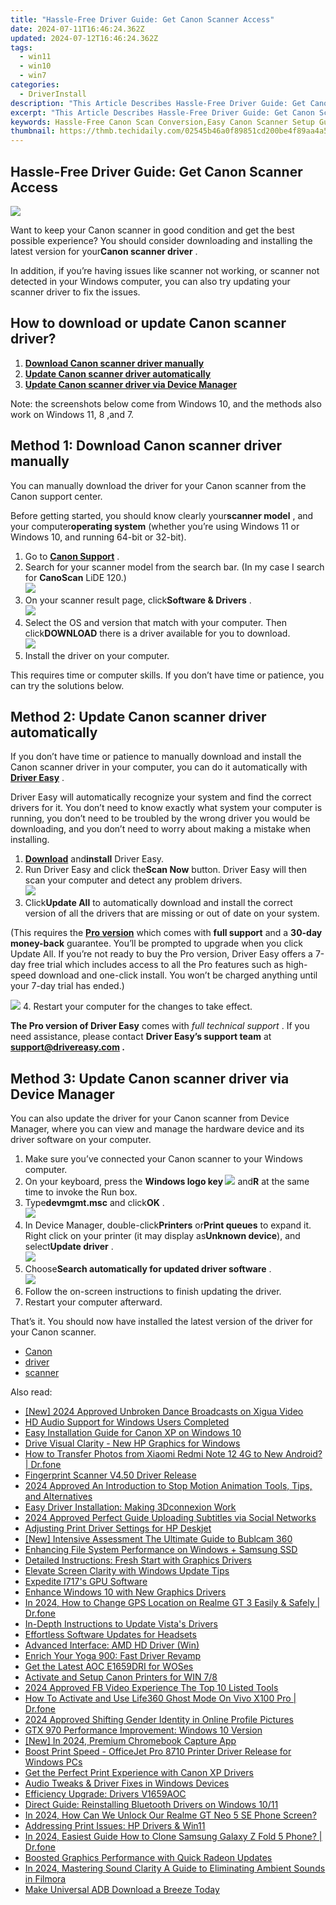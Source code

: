 ```yaml
---
title: "Hassle-Free Driver Guide: Get Canon Scanner Access"
date: 2024-07-11T16:46:24.362Z
updated: 2024-07-12T16:46:24.362Z
tags:
  - win11
  - win10
  - win7
categories:
  - DriverInstall
description: "This Article Describes Hassle-Free Driver Guide: Get Canon Scanner Access"
excerpt: "This Article Describes Hassle-Free Driver Guide: Get Canon Scanner Access"
keywords: Hassle-Free Canon Scan Conversion,Easy Canon Scanner Setup Guide,Quick Access to Canon Printers and Scanners,Simplified Canon Scanner Integration,Beginner's Guide to Using a Canon Scanner,Step-by-Step Canon Scanner Usage Tutorial,How to Connect Your Canon Scanner Easily
thumbnail: https://thmb.techidaily.com/02545b46a0f89851cd200be4f89aa4a5cf07cac669a6cce1f1cfbd0428355e0a.jpg
---
```


## Hassle-Free Driver Guide: Get Canon Scanner Access

![](https://images.drivereasy.com/wp-content/uploads/2018/07/img_5b3f4cdae408c.jpg)

 Want to keep your Canon scanner in good condition and get the best possible experience? You should consider downloading and installing the latest version for your**Canon scanner driver** .

 In addition, if you’re having issues like scanner not working, or scanner not detected in your Windows computer, you can also try updating your scanner driver to fix the issues.

## How to download or update Canon scanner driver?

1. [**Download Canon scanner driver manually**](#Fix1)
2. [**Update Canon scanner driver automatically**](#Fix2)
3. [**Update Canon scanner driver via Device Manager**](#Fix3)

 Note: the screenshots below come from Windows 10, and the methods also work on Windows 11, 8 ,and 7.

## Method 1: Download Canon scanner driver manually

 You can manually download the driver for your Canon scanner from the Canon support center.

 Before getting started, you should know clearly your**scanner model** , and your computer**operating system** (whether you’re using Windows 11 or Windows 10, and running 64-bit or 32-bit).

1. Go to **[Canon Support](https://www.usa.canon.com/internet/portal/us/home/support?tab=drivers)**  .
2. Search for your scanner model from the search bar. (In my case I search for **CanoScan** LiDE 120.)  
![](https://www.drivereasy.com/wp-content/uploads/2023/12/canno-support-search.jpg)
3. On your scanner result page, click**Software & Drivers**  .  
![](https://www.drivereasy.com/wp-content/uploads/2023/12/canno-support-search-1.jpg)
4. Select the OS and version that match with your computer. Then click**DOWNLOAD** there is a driver available for you to download.  
![](https://www.drivereasy.com/wp-content/uploads/2023/12/canno-support-search-2.jpg)
5. Install the driver on your computer.

 This requires time or computer skills. If you don’t have time or patience, you can try the solutions below.

## Method 2: Update Canon scanner driver automatically

 If you don’t have time or patience to manually download and install the Canon scanner driver in your computer, you can do it automatically with **[Driver Easy](https://tools.techidaily.com/drivereasy/download/)**  .

 Driver Easy will automatically recognize your system and find the correct drivers for it. You don’t need to know exactly what system your computer is running, you don’t need to be troubled by the wrong driver you would be downloading, and you don’t need to worry about making a mistake when installing.

1. **[Download](https://tools.techidaily.com/drivereasy/download/)**  and**install** Driver Easy.
2. Run Driver Easy and click the**Scan Now** button. Driver Easy will then scan your computer and detect any problem drivers.  
![](https://www.drivereasy.com/wp-content/uploads/2020/10/6_0_scan-now.jpg)
3. Click**Update All** to automatically download and install the correct version of all the drivers that are missing or out of date on your system.  

 (This requires the **[Pro version](https://tools.techidaily.com/drivereasy/download/)**  which comes with **full support**  and a **30-day money-back**  guarantee. You’ll be prompted to upgrade when you click Update All. If you’re not ready to buy the Pro version, Driver Easy offers a 7-day free trial which includes access to all the Pro features such as high-speed download and one-click install. You won’t be charged anything until your 7-day trial has ended.)  

![](https://www.drivereasy.com/wp-content/uploads/2018/07/canon-scan.png)
4. Restart your computer for the changes to take effect.

**The Pro version of Driver Easy** comes with _full technical support_ . If you need assistance, please contact **Driver Easy’s support team** at **[support@drivereasy.com](mailto:support@drivereasy.com) .**

## Method 3: Update Canon scanner driver via Device Manager

 You can also update the driver for your Canon scanner from Device Manager, where you can view and manage the hardware device and its driver software on your computer.

1. Make sure you’ve connected your Canon scanner to your Windows computer.
2. On your keyboard, press the **Windows logo key ![](https://images.drivereasy.com/wp-content/uploads/2017/09/img_59b0b16974940.png)**  and**R** at the same time to invoke the Run box.
3. Type**devmgmt.msc** and click**OK** .  
![](https://www.drivereasy.com/wp-content/uploads/2023/10/win11-how-to-open-the-Device-Manager.jpg)
4. In Device Manager, double-click**Printers** or**Print queues** to expand it.  Right click on your printer (it may display as**Unknown device**), and select**Update driver** .  
![](https://www.drivereasy.com/wp-content/uploads/2018/06/img_5b17a789b323b.png)
5. Choose**Search automatically for updated driver software** .  
![](https://www.drivereasy.com/wp-content/uploads/2018/06/img_5b17a7a82a61c.jpg)
6. Follow the on-screen instructions to finish updating the driver.
7. Restart your computer afterward.

 That’s it. You should now have installed the latest version of the driver for your Canon scanner.

* [Canon](https://tools.techidaily.com/drivereasy/download/)
* [driver](https://tools.techidaily.com/drivereasy/download/)
* [scanner](https://store.drivereasy.com/order/cart.php?PRODS=4731822&QTY=1&AFFILIATE=108875)

<ins class="adsbygoogle"
     style="display:block"
     data-ad-format="autorelaxed"
     data-ad-client="ca-pub-7571918770474297"
     data-ad-slot="1223367746"></ins>



<ins class="adsbygoogle"
     style="display:block"
     data-ad-client="ca-pub-7571918770474297"
     data-ad-slot="8358498916"
     data-ad-format="auto"
     data-full-width-responsive="true"></ins>

<span class="atpl-alsoreadstyle">Also read:</span>
<div><ul>
<li><a href="https://tiktok-clips.techidaily.com/new-2024-approved-unbroken-dance-broadcasts-on-xigua-video/"><u>[New] 2024 Approved  Unbroken Dance Broadcasts on Xigua Video</u></a></li>
<li><a href="https://driver-install.techidaily.com/hd-audio-support-for-windows-users-completed/"><u>HD Audio Support for Windows Users Completed</u></a></li>
<li><a href="https://driver-install.techidaily.com/easy-installation-guide-for-canon-xp-on-windows-10/"><u>Easy Installation Guide for Canon XP on Windows 10</u></a></li>
<li><a href="https://driver-install.techidaily.com/drive-visual-clarity-new-hp-graphics-for-windows/"><u>Drive Visual Clarity - New HP Graphics for Windows</u></a></li>
<li><a href="https://android-transfer.techidaily.com/how-to-transfer-photos-from-xiaomi-redmi-note-12-4g-to-new-android-drfone-by-drfone-transfer-from-android-transfer-from-android/"><u>How to Transfer Photos from Xiaomi Redmi Note 12 4G to New Android? | Dr.fone</u></a></li>
<li><a href="https://driver-install.techidaily.com/fingerprint-scanner-v450-driver-release/"><u>Fingerprint Scanner V4.50 Driver Release</u></a></li>
<li><a href="https://ai-vdieo-software.techidaily.com/2024-approved-an-introduction-to-stop-motion-animation-tools-tips-and-alternatives/"><u>2024 Approved An Introduction to Stop Motion Animation Tools, Tips, and Alternatives</u></a></li>
<li><a href="https://driver-install.techidaily.com/easy-driver-installation-making-3dconnexion-work/"><u>Easy Driver Installation: Making 3Dconnexion Work</u></a></li>
<li><a href="https://extra-skills.techidaily.com/2024-approved-perfect-guide-uploading-subtitles-via-social-networks/"><u>2024 Approved  Perfect Guide  Uploading Subtitles via Social Networks</u></a></li>
<li><a href="https://driver-install.techidaily.com/adjusting-print-driver-settings-for-hp-deskjet/"><u>Adjusting Print Driver Settings for HP Deskjet</u></a></li>
<li><a href="https://extra-skills.techidaily.com/new-intensive-assessment-the-ultimate-guide-to-bublcam-360/"><u>[New] Intensive Assessment  The Ultimate Guide to Bublcam 360</u></a></li>
<li><a href="https://driver-install.techidaily.com/enhancing-file-system-performance-on-windows-plus-samsung-ssd/"><u>Enhancing File System Performance on Windows + Samsung SSD</u></a></li>
<li><a href="https://driver-install.techidaily.com/detailed-instructions-fresh-start-with-graphics-drivers/"><u>Detailed Instructions: Fresh Start with Graphics Drivers</u></a></li>
<li><a href="https://driver-install.techidaily.com/elevate-screen-clarity-with-windows-update-tips/"><u>Elevate Screen Clarity with Windows Update Tips</u></a></li>
<li><a href="https://driver-install.techidaily.com/expedite-i717s-gpu-software/"><u>Expedite I717's GPU Software</u></a></li>
<li><a href="https://driver-install.techidaily.com/enhance-windows-10-with-new-graphics-drivers/"><u>Enhance Windows 10 with New Graphics Drivers</u></a></li>
<li><a href="https://location-social.techidaily.com/in-2024-how-to-change-gps-location-on-realme-gt-3-easily-and-safely-drfone-by-drfone-virtual-android/"><u>In 2024, How to Change GPS Location on Realme GT 3 Easily & Safely | Dr.fone</u></a></li>
<li><a href="https://driver-install.techidaily.com/in-depth-instructions-to-update-vistas-drivers/"><u>In-Depth Instructions to Update Vista's Drivers</u></a></li>
<li><a href="https://driver-install.techidaily.com/effortless-software-updates-for-headsets/"><u>Effortless Software Updates for Headsets</u></a></li>
<li><a href="https://driver-install.techidaily.com/advanced-interface-amd-hd-driver-win/"><u>Advanced Interface: AMD HD Driver (Win)</u></a></li>
<li><a href="https://driver-install.techidaily.com/enrich-your-yoga-900-fast-driver-revamp/"><u>Enrich Your Yoga 900: Fast Driver Revamp</u></a></li>
<li><a href="https://driver-install.techidaily.com/get-the-latest-aoc-e1659dri-for-woses/"><u>Get the Latest AOC E1659DRI for WOSes</u></a></li>
<li><a href="https://driver-install.techidaily.com/activate-and-setup-canon-printers-for-win-78/"><u>Activate and Setup Canon Printers for WIN 7/8</u></a></li>
<li><a href="https://facebook-videos.techidaily.com/2024-approved-fb-video-experience-the-top-10-listed-tools/"><u>2024 Approved  FB Video Experience  The Top 10 Listed Tools</u></a></li>
<li><a href="https://location-social.techidaily.com/how-to-activate-and-use-life360-ghost-mode-on-vivo-x100-pro-drfone-by-drfone-virtual-android/"><u>How To Activate and Use Life360 Ghost Mode On Vivo X100 Pro | Dr.fone</u></a></li>
<li><a href="https://instagram-video-files.techidaily.com/2024-approved-shifting-gender-identity-in-online-profile-pictures/"><u>2024 Approved  Shifting Gender Identity in Online Profile Pictures</u></a></li>
<li><a href="https://driver-install.techidaily.com/gtx-970-performance-improvement-windows-10-version/"><u>GTX 970 Performance Improvement: Windows 10 Version</u></a></li>
<li><a href="https://digital-screen-recording.techidaily.com/new-in-2024-premium-chromebook-capture-app/"><u>[New] In 2024, Premium Chromebook Capture App</u></a></li>
<li><a href="https://driver-install.techidaily.com/boost-print-speed-officejet-pro-8710-printer-driver-release-for-windows-pcs/"><u>Boost Print Speed - OfficeJet Pro 8710 Printer Driver Release for Windows PCs</u></a></li>
<li><a href="https://driver-install.techidaily.com/get-the-perfect-print-experience-with-canon-xp-drivers/"><u>Get the Perfect Print Experience with Canon XP Drivers</u></a></li>
<li><a href="https://driver-install.techidaily.com/audio-tweaks-and-driver-fixes-in-windows-devices/"><u>Audio Tweaks & Driver Fixes in Windows Devices</u></a></li>
<li><a href="https://driver-install.techidaily.com/efficiency-upgrade-drivers-v1659aoc/"><u>Efficiency Upgrade: Drivers V1659AOC</u></a></li>
<li><a href="https://driver-install.techidaily.com/direct-guide-reinstalling-bluetooth-drivers-on-windows-1011/"><u>Direct Guide: Reinstalling Bluetooth Drivers on Windows 10/11</u></a></li>
<li><a href="https://easy-unlock-android.techidaily.com/in-2024-how-can-we-unlock-our-realme-gt-neo-5-se-phone-screen-by-drfone-android/"><u>In 2024, How Can We Unlock Our Realme GT Neo 5 SE Phone Screen?</u></a></li>
<li><a href="https://driver-install.techidaily.com/addressing-print-issues-hp-drivers-and-win11/"><u>Addressing Print Issues: HP Drivers & Win11</u></a></li>
<li><a href="https://android-transfer.techidaily.com/in-2024-easiest-guide-how-to-clone-samsung-galaxy-z-fold-5-phone-drfone-by-drfone-transfer-from-android-transfer-from-android/"><u>In 2024, Easiest Guide How to Clone Samsung Galaxy Z Fold 5 Phone? | Dr.fone</u></a></li>
<li><a href="https://driver-install.techidaily.com/boosted-graphics-performance-with-quick-radeon-updates/"><u>Boosted Graphics Performance with Quick Radeon Updates</u></a></li>
<li><a href="https://sound-tweaking.techidaily.com/in-2024-mastering-sound-clarity-a-guide-to-eliminating-ambient-sounds-in-filmora/"><u>In 2024, Mastering Sound Clarity A Guide to Eliminating Ambient Sounds in Filmora</u></a></li>
<li><a href="https://driver-install.techidaily.com/1720063451244-make-universal-adb-download-a-breeze-today/"><u>Make Universal ADB Download a Breeze Today</u></a></li>
</ul></div>
